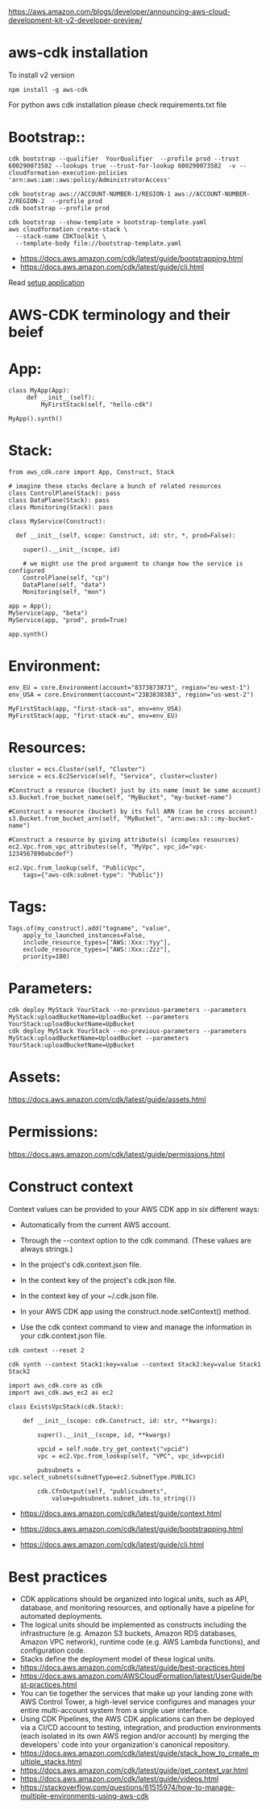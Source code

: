 

https://aws.amazon.com/blogs/developer/announcing-aws-cloud-development-kit-v2-developer-preview/

# aws-cdk installation
To install v2 version
```
npm install -g aws-cdk
```
For python aws cdk installation please check requirements.txt file

# Bootstrap::
```
cdk bootstrap --qualifier  YourQualifier  --profile prod --trust 600290073582 --lookups true --trust-for-lookup 600290073582  -v --cloudformation-execution-policies 'arn:aws:iam::aws:policy/AdministratorAccess'

cdk bootstrap aws://ACCOUNT-NUMBER-1/REGION-1 aws://ACCOUNT-NUMBER-2/REGION-2  --profile prod
cdk bootstrap --profile prod
```
```
cdk bootstrap --show-template > bootstrap-template.yaml
aws cloudformation create-stack \
  --stack-name CDKToolkit \
  --template-body file://bootstrap-template.yaml
```

* https://docs.aws.amazon.com/cdk/latest/guide/bootstrapping.html
* https://docs.aws.amazon.com/cdk/latest/guide/cli.html

Read [ setup application ](SETUP.md)

# AWS-CDK terminology and their beief

# App:
```
class MyApp(App):
     def __init__(self):
         MyFirstStack(self, "hello-cdk")

MyApp().synth()
```
# Stack:
```
from aws_cdk.core import App, Construct, Stack

# imagine these stacks declare a bunch of related resources
class ControlPlane(Stack): pass
class DataPlane(Stack): pass
class Monitoring(Stack): pass

class MyService(Construct):

  def __init__(self, scope: Construct, id: str, *, prod=False):
  
    super().__init__(scope, id)
  
    # we might use the prod argument to change how the service is configured
    ControlPlane(self, "cp")
    DataPlane(self, "data")
    Monitoring(self, "mon")
    
app = App();
MyService(app, "beta")
MyService(app, "prod", prod=True)

app.synth()  
```
# Environment:
```
env_EU = core.Environment(account="8373873873", region="eu-west-1")
env_USA = core.Environment(account="2383838383", region="us-west-2")

MyFirstStack(app, "first-stack-us", env=env_USA)
MyFirstStack(app, "first-stack-eu", env=env_EU)
```
# Resources:
```
cluster = ecs.Cluster(self, "Cluster")
service = ecs.Ec2Service(self, "Service", cluster=cluster)
```

```
#Construct a resource (bucket) just by its name (must be same account)
s3.Bucket.from_bucket_name(self, "MyBucket", "my-bucket-name")

#Construct a resource (bucket) by its full ARN (can be cross account)
s3.Bucket.from_bucket_arn(self, "MyBucket", "arn:aws:s3:::my-bucket-name")

#Construct a resource by giving attribute(s) (complex resources)
ec2.Vpc.from_vpc_attributes(self, "MyVpc", vpc_id="vpc-1234567890abcdef")
```

```
ec2.Vpc.from_lookup(self, "PublicVpc", 
    tags={"aws-cdk:subnet-type": "Public"})
```

# Tags:
```
Tags.of(my_construct).add("tagname", "value",
    apply_to_launched_instances=False,
    include_resource_types=["AWS::Xxx::Yyy"],
    exclude_resource_types=["AWS::Xxx::Zzz"],
    priority=100)
```

# Parameters:

```
cdk deploy MyStack YourStack --no-previous-parameters --parameters MyStack:uploadBucketName=UploadBucket --parameters YourStack:uploadBucketName=UpBucket
cdk deploy MyStack YourStack --no-previous-parameters --parameters MyStack:uploadBucketName=UploadBucket --parameters YourStack:uploadBucketName=UpBucket
```

# Assets:
https://docs.aws.amazon.com/cdk/latest/guide/assets.html

# Permissions:
https://docs.aws.amazon.com/cdk/latest/guide/permissions.html

# Construct context
Context values can be provided to your AWS CDK app in six different ways:
* Automatically from the current AWS account.
* Through the --context option to the cdk command. (These values are always strings.)
* In the project's cdk.context.json file.
* In the context key of the project's cdk.json file.
* In the context key of your ~/.cdk.json file.
* In your AWS CDK app using the construct.node.setContext() method.

* Use the cdk context command to view and manage the information in your cdk.context.json file. 
```
cdk context --reset 2
```
```
cdk synth --context Stack1:key=value --context Stack2:key=value Stack1 Stack2
```
```
import aws_cdk.core as cdk
import aws_cdk.aws_ec2 as ec2

class ExistsVpcStack(cdk.Stack):

    def __init__(scope: cdk.Construct, id: str, **kwargs):
  
        super().__init__(scope, id, **kwargs)
    
        vpcid = self.node.try_get_context("vpcid")
        vpc = ec2.Vpc.from_lookup(self, "VPC", vpc_id=vpcid)
    
        pubsubnets = vpc.select_subnets(subnetType=ec2.SubnetType.PUBLIC)
    
        cdk.CfnOutput(self, "publicsubnets",
            value=pubsubnets.subnet_ids.to_string())
```
* https://docs.aws.amazon.com/cdk/latest/guide/context.html


* https://docs.aws.amazon.com/cdk/latest/guide/bootstrapping.html
* https://docs.aws.amazon.com/cdk/latest/guide/cli.html

# Best practices

* CDK applications should be organized into logical units, such as API, database, and monitoring resources, and optionally have a pipeline for automated deployments. 
* The logical units should be implemented as constructs including the infrastructure (e.g. Amazon S3 buckets, Amazon RDS databases, Amazon VPC network), runtime code (e.g. AWS Lambda functions), and configuration code. 
* Stacks define the deployment model of these logical units.
* https://docs.aws.amazon.com/cdk/latest/guide/best-practices.html
* https://docs.aws.amazon.com/AWSCloudFormation/latest/UserGuide/best-practices.html
* You can tie together the services that make up your landing zone with AWS Control Tower, a high-level service configures and manages your entire multi-account system from a single user interface.
* Using CDK Pipelines, the AWS CDK applications can then be deployed via a CI/CD account to testing, integration, and production environments (each isolated in its own AWS region and/or account) by merging the developers' code into your organization's canonical repository.
* https://docs.aws.amazon.com/cdk/latest/guide/stack_how_to_create_multiple_stacks.html
* https://docs.aws.amazon.com/cdk/latest/guide/get_context_var.html
* https://docs.aws.amazon.com/cdk/latest/guide/videos.html
* https://stackoverflow.com/questions/61515974/how-to-manage-multiple-environments-using-aws-cdk
